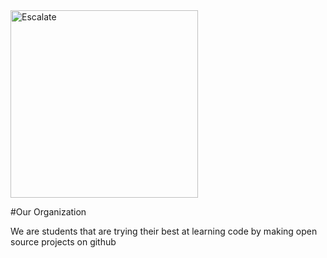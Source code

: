 <img src="https://imgur.com/H0sfMIK.png" title="Escalate" align="center" height='300'/>

#Our Organization

We are students that are trying their best at learning code by making open source projects on github

